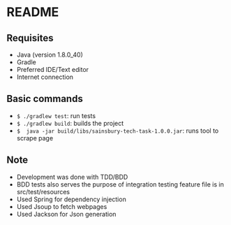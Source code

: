  README
========

## Requisites
- Java (version 1.8.0_40)
- Gradle
- Preferred IDE/Text editor
- Internet connection

## Basic commands
- `$ ./gradlew test`: run tests
- `$ ./gradlew build`: builds the project
- `$  java -jar build/libs/sainsbury-tech-task-1.0.0.jar`: runs tool to scrape page

## Note
- Development was done with TDD/BDD
- BDD tests also serves the purpose of integration testing feature file is in src/test/resources
- Used Spring for dependency injection
- Used Jsoup to fetch webpages
- Used Jackson for Json generation
